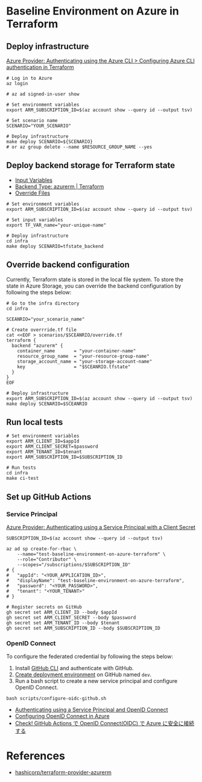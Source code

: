 # Baseline Environment on Azure in Terraform

## Deploy infrastructure

[Azure Provider: Authenticating using the Azure CLI > Configuring Azure CLI authentication in Terraform](https://registry.terraform.io/providers/hashicorp/azurerm/latest/docs/guides/azure_cli#configuring-azure-cli-authentication-in-terraform)

```shell
# Log in to Azure
az login

# az ad signed-in-user show

# Set environment variables
export ARM_SUBSCRIPTION_ID=$(az account show --query id --output tsv)

# Set scenario name
SCENARIO="YOUR_SCENARIO"

# Deploy infrastructure
make deploy SCENARIO=${SCENARIO}
# or az group delete --name $RESOURCE_GROUP_NAME --yes
```

## Deploy backend storage for Terraform state

- [Input Variables](https://developer.hashicorp.com/terraform/language/values/variables)
- [Backend Type: azurerm | Terraform](https://developer.hashicorp.com/terraform/language/backend/azurerm)
- [Override Files](https://developer.hashicorp.com/terraform/language/files/override)

```shell
# Set environment variables
export ARM_SUBSCRIPTION_ID=$(az account show --query id --output tsv)

# Set input variables
export TF_VAR_name="your-unique-name"

# Deploy infrastructure
cd infra
make deploy SCENARIO=tfstate_backend
```

## Override backend configuration

Currently, Terraform state is stored in the local file system. To store the state in Azure Storage, you can override the backend configuration by following the steps below:

```shell
# Go to the infra directory
cd infra

SCEANRIO="your_scenario_name"

# Create overrride.tf file
cat <<EOF > scenarios/$SCEANRIO/override.tf
terraform {
  backend "azurerm" {
    container_name       = "your-container-name"
    resource_group_name  = "your-resource-group-name"
    storage_account_name = "your-storage-account-name"
    key                  = "$SCEANRIO.tfstate"
  }
}
EOF

# Deploy infrastructure
export ARM_SUBSCRIPTION_ID=$(az account show --query id --output tsv)
make deploy SCENARIO=$SCEANRIO
```

## Run local tests

```shell
# Set environment variables
export ARM_CLIENT_ID=$appId
export ARM_CLIENT_SECRET=$password
export ARM_TENANT_ID=$tenant
export ARM_SUBSCRIPTION_ID=$SUBSCRIPTION_ID

# Run tests
cd infra
make ci-test
```

## Set up GitHub Actions

### Service Principal

[Azure Provider: Authenticating using a Service Principal with a Client Secret](https://registry.terraform.io/providers/hashicorp/azurerm/latest/docs/guides/service_principal_client_secret)

```shell
SUBSCRIPTION_ID=$(az account show --query id --output tsv)

az ad sp create-for-rbac \
    --name="test-baseline-environment-on-azure-terraform" \
    --role="Contributor" \
    --scopes="/subscriptions/$SUBSCRIPTION_ID"
# {
#   "appId": "<YOUR_APPLICATION_ID>",
#   "displayName": "test-baseline-environment-on-azure-terraform",
#   "password": "<YOUR_PASSWORD>",
#   "tenant": "<YOUR_TENANT>"
# }

# Register secrets on GitHub
gh secret set ARM_CLIENT_ID --body $appId
gh secret set ARM_CLIENT_SECRET --body $password
gh secret set ARM_TENANT_ID --body $tenant
gh secret set ARM_SUBSCRIPTION_ID --body $SUBSCRIPTION_ID
```

### OpenID Connect

To configure the federated credential by following the steps below:

1. Install [GitHub CLI](https://cli.github.com/) and authenticate with GitHub.
1. [Create deployment environment](https://docs.github.com/en/actions/managing-workflow-runs-and-deployments/managing-deployments/managing-environments-for-deployment#creating-an-environment) on GitHub named `dev`.
1. Run a bash script to create a new service principal and configure OpenID Connect.

```shell
bash scripts/configure-oidc-github.sh
```

- [Authenticating using a Service Principal and OpenID Connect](https://registry.terraform.io/providers/hashicorp/azuread/latest/docs/guides/service_principal_oidc)
- [Configuring OpenID Connect in Azure](https://docs.github.com/en/actions/security-for-github-actions/security-hardening-your-deployments/configuring-openid-connect-in-azure)
- [Check! GitHub Actions で OpenID Connect(OIDC) で Azure に安全に接続する](https://zenn.dev/dzeyelid/articles/5f20acbe549666)

# References

- [hashicorp/terraform-provider-azurerm](https://github.com/hashicorp/terraform-provider-azurerm)
